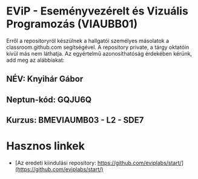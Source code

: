 # EViP - Eseményvezérelt és Vizuális Programozás (VIAUBB01)

Erről a repositoryról készülnek a hallgatói személyes másolatok a classroom.github.com segítségével.
A repository private, a tárgy oktatóin kívül más nem láthatja.
Az egyértelmű azonosíthatóság érdekében kérünk, add meg az alábbiakat:

## NÉV: Knyihár Gábor
## Neptun-kód: GQJU6Q
## Kurzus: BMEVIAUMB03 - L2 - SDE7

# Hasznos linkek 

- [Az eredeti kiindulási repository: https://github.com/eviplabs/start/](https://github.com/eviplabs/start/)
